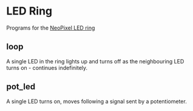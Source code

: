 # LED Ring

Programs for the [NeoPixel LED ring](https://www.adafruit.com/product/1463)

## loop
A single LED in the ring lights up and turns off as the neighbouring LED turns on - continues indefinitely.

## pot_led
A single LED turns on, moves following a signal sent by a potentiometer.